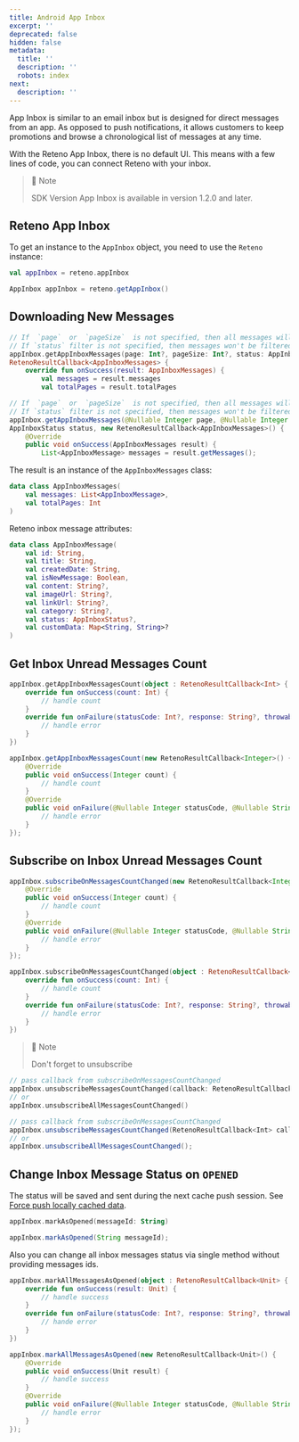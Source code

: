 ```yaml
---
title: Android App Inbox
excerpt: ''
deprecated: false
hidden: false
metadata:
  title: ''
  description: ''
  robots: index
next:
  description: ''
---
```

App Inbox is similar to an email inbox but is designed for direct messages from an app. As opposed to push notifications, it allows customers to keep promotions and browse a chronological list of messages at any time.

With the Reteno App Inbox, there is no default UI. This means with a few lines of code, you can connect Reteno with your inbox.

> 📘 Note
> 
> SDK Version App Inbox is available in version 1.2.0 and later.

## Reteno App Inbox

To get an instance to the `AppInbox` object, you need to use the `Reteno` instance:

```kotlin
val appInbox = reteno.appInbox
```
```java
AppInbox appInbox = reteno.getAppInbox()
```

## Downloading New Messages

```kotlin
// If  `page`  or  `pageSize`  is not specified, then all messages will be returned
// If `status` filter is not specified, then messages won't be filtered by status
appInbox.getAppInboxMessages(page: Int?, pageSize: Int?, status: AppInboxStatus?, object :
RetenoResultCallback<AppInboxMessages> {
    override fun onSuccess(result: AppInboxMessages) {
        val messages = result.messages
        val totalPages = result.totalPages
```
```java
// If  `page`  or  `pageSize`  is not specified, then all messages will be returned
// If `status` filter is not specified, then messages won't be filtered by status
appInbox.getAppInboxMessages(@Nullable Integer page, @Nullable Integer pageSize, @Nullable
AppInboxStatus status, new RetenoResultCallback<AppInboxMessages>() {
    @Override
    public void onSuccess(AppInboxMessages result) {
        List<AppInboxMessage> messages = result.getMessages();
```

The result is an instance of the `AppInboxMessages` class:

```kotlin
data class AppInboxMessages(
    val messages: List<AppInboxMessage>,
    val totalPages: Int
)
```

Reteno inbox message attributes:

```kotlin
data class AppInboxMessage(
    val id: String,
    val title: String,
    val createdDate: String,
    val isNewMessage: Boolean,
    val content: String?,
    val imageUrl: String?,
    val linkUrl: String?,
    val category: String?,
    val status: AppInboxStatus?,
    val customData: Map<String, String>?
)
```

## Get Inbox Unread Messages Count

```kotlin
appInbox.getAppInboxMessagesCount(object : RetenoResultCallback<Int> {
    override fun onSuccess(count: Int) {
        // handle count
    }
    override fun onFailure(statusCode: Int?, response: String?, throwable: Throwable?) {
        // handle error
    }
})
```
```java
appInbox.getAppInboxMessagesCount(new RetenoResultCallback<Integer>() {
    @Override
    public void onSuccess(Integer count) {
        // handle count
    }
    @Override
    public void onFailure(@Nullable Integer statusCode, @Nullable String response, @Nullable Throwable throwable) {
        // handle error
    }
});
```

## Subscribe on Inbox Unread Messages Count

```java
appInbox.subscribeOnMessagesCountChanged(new RetenoResultCallback<Integer>() {
    @Override
    public void onSuccess(Integer count) {
        // handle count
    }
    @Override
    public void onFailure(@Nullable Integer statusCode, @Nullable String response, @Nullable Throwable throwable) {
        // handle error
    }
});
```
```kotlin
appInbox.subscribeOnMessagesCountChanged(object : RetenoResultCallback<Int> {
    override fun onSuccess(count: Int) {
        // handle count
    }
    override fun onFailure(statusCode: Int?, response: String?, throwable: Throwable?) {
        // handle error
    }
})
```

> 📘 Note
> 
> Don't forget to unsubscribe

```kotlin
// pass callback from subscribeOnMessagesCountChanged 
appInbox.unsubscribeMessagesCountChanged(callback: RetenoResultCallback<Int>)
// or
appInbox.unsubscribeAllMessagesCountChanged()
```
```java
// pass callback from subscribeOnMessagesCountChanged 
appInbox.unsubscribeMessagesCountChanged(RetenoResultCallback<Int> callback);
// or
appInbox.unsubscribeAllMessagesCountChanged();
```

## Change Inbox Message Status on `OPENED`

The status will be saved and sent during the next cache push session. See [Force push locally cached data](https://docs.yespo.io/reference/android-user-behaviour#force-push-locally-cached-data).

```kotlin
appInbox.markAsOpened(messageId: String)
```
```java
appInbox.markAsOpened(String messageId);
```

Also you can change all inbox messages status via single method without providing messages ids.

```kotlin
appInbox.markAllMessagesAsOpened(object : RetenoResultCallback<Unit> {
    override fun onSuccess(result: Unit) {
        // handle success
    }
    override fun onFailure(statusCode: Int?, response: String?, throwable: Throwable?) {
        // hande error
    }
})
```
```java
appInbox.markAllMessagesAsOpened(new RetenoResultCallback<Unit>() {
    @Override
    public void onSuccess(Unit result) {
        // handle success
    }
    @Override
    public void onFailure(@Nullable Integer statusCode, @Nullable String response, @Nullable Throwable throwable) {
        // handle error
    }
});
```